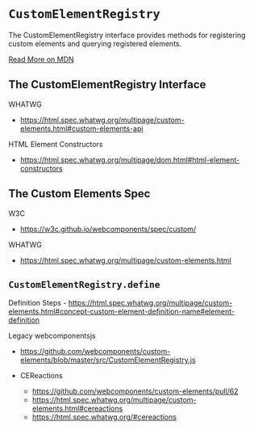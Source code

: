 # `CustomElementRegistry`

The CustomElementRegistry interface provides methods for registering custom elements and querying registered elements.

[Read More on MDN](https://developer.mozilla.org/en-US/docs/Web/API/CustomElementRegistry)


## The CustomElementRegistry Interface

WHATWG
  - https://html.spec.whatwg.org/multipage/custom-elements.html#custom-elements-api

HTML Element Constructors
  - https://html.spec.whatwg.org/multipage/dom.html#html-element-constructors


## The Custom Elements Spec

W3C
  - https://w3c.github.io/webcomponents/spec/custom/

WHATWG
  - https://html.spec.whatwg.org/multipage/custom-elements.html


## `CustomElementRegistry.define`
  Definition Steps
    - https://html.spec.whatwg.org/multipage/custom-elements.html#concept-custom-element-definition-name#element-definition

Legacy webcomponentsjs
   - https://github.com/webcomponents/custom-elements/blob/master/src/CustomElementRegistry.js

   - CEReactions
     - https://github.com/webcomponents/custom-elements/pull/62
     - https://html.spec.whatwg.org/multipage/custom-elements.html#cereactions
     - https://html.spec.whatwg.org/#cereactions


